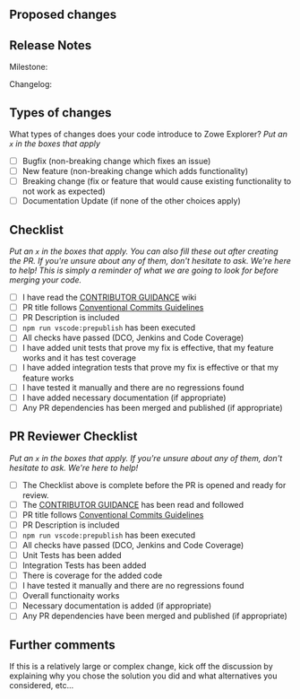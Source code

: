 ## Proposed changes

<!-- Describe the big picture of your changes here to communicate to the maintainers why we should accept this pull request. If it fixes a bug or resolves a feature request, be sure to link to that issue. -->

## Release Notes
<!-- Include the Milestone Number and a small description of your change that will be added to the changelog -->

Milestone:

Changelog:

## Types of changes

What types of changes does your code introduce to Zowe Explorer?
_Put an `x` in the boxes that apply_

- [ ] Bugfix (non-breaking change which fixes an issue)
- [ ] New feature (non-breaking change which adds functionality)
- [ ] Breaking change (fix or feature that would cause existing functionality to not work as expected)
- [ ] Documentation Update (if none of the other choices apply)

## Checklist

_Put an `x` in the boxes that apply. You can also fill these out after creating the PR. If you're unsure about any of them, don't hesitate to ask. We're here to help! This is simply a reminder of what we are going to look for before merging your code._

- [ ] I have read the [CONTRIBUTOR GUIDANCE](https://github.com/zowe/vscode-extension-for-zowe/wiki/Best-Practices:-Contributor-Guidance) wiki
- [ ] PR title follows [Conventional Commits Guidelines](https://www.conventionalcommits.org/en/v1.0.0-beta.2/)
- [ ] PR Description is included
- [ ] `npm run vscode:prepublish` has been executed
- [ ] All checks have passed (DCO, Jenkins and Code Coverage)
- [ ] I have added unit tests that prove my fix is effective, that my feature works and it has test coverage
- [ ] I have added integration tests that prove my fix is effective or that my feature works
- [ ] I have tested it manually and there are no regressions found
- [ ] I have added necessary documentation (if appropriate)
- [ ] Any PR dependencies has been merged and published (if appropriate)

## PR Reviewer Checklist

_Put an `x` in the boxes that apply. If you're unsure about any of them, don't hesitate to ask. We're here to help!_

- [ ] The Checklist above is complete before the PR is opened and ready for review.
- [ ] The [CONTRIBUTOR GUIDANCE](https://github.com/zowe/vscode-extension-for-zowe/wiki/Best-Practices:-Contributor-Guidance) has been read and followed
- [ ] PR title follows [Conventional Commits Guidelines](https://www.conventionalcommits.org/en/v1.0.0-beta.2/)
- [ ] PR Description is included
- [ ] `npm run vscode:prepublish` has been executed
- [ ] All checks have passed (DCO, Jenkins and Code Coverage)
- [ ] Unit Tests has been added
- [ ] Integration Tests has been added
- [ ] There is coverage for the added code
- [ ] I have tested it manually and there are no regressions found
- [ ] Overall functionaity works
- [ ] Necessary documentation is added (if appropriate)
- [ ] Any PR dependencies have been merged and published (if appropriate)

## Further comments

If this is a relatively large or complex change, kick off the discussion by explaining why you chose the solution you did and what alternatives you considered, etc...